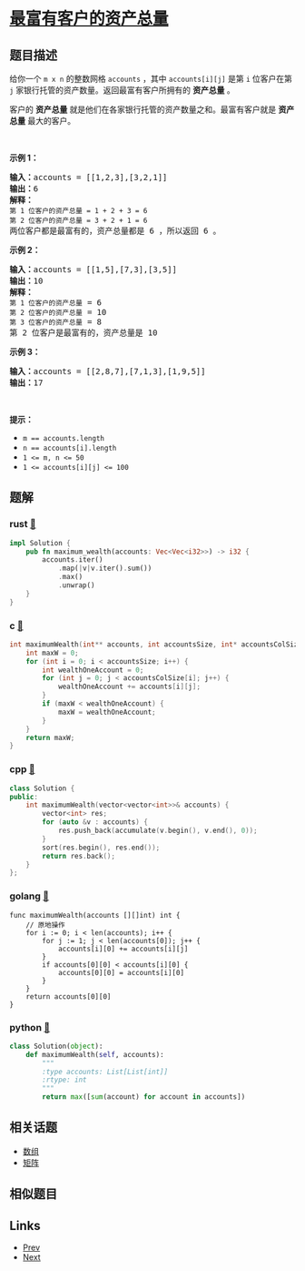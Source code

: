 
# [最富有客户的资产总量](https://leetcode-cn.com/problems/richest-customer-wealth)

## 题目描述

<p>给你一个 <code>m x n</code> 的整数网格 <code>accounts</code> ，其中 <code>accounts[i][j]</code> 是第 <code>i​​​​​<sup>​​​​​​</sup>​</code> 位客户在第 <code>j</code> 家银行托管的资产数量。返回最富有客户所拥有的 <strong>资产总量</strong> 。</p>

<p>客户的 <strong>资产总量</strong> 就是他们在各家银行托管的资产数量之和。最富有客户就是 <strong>资产总量</strong> 最大的客户。</p>

<p> </p>

<p><strong>示例 1：</strong></p>

<pre><strong>输入：</strong>accounts = [[1,2,3],[3,2,1]]
<strong>输出：</strong>6
<strong>解释：</strong>
<code>第 1 位客户的资产总量 = 1 + 2 + 3 = 6
第 2 位客户的资产总量 = 3 + 2 + 1 = 6
</code>两位客户都是最富有的，资产总量都是 6 ，所以返回 6 。
</pre>

<p><strong>示例 2：</strong></p>

<pre><strong>输入：</strong>accounts = [[1,5],[7,3],[3,5]]
<strong>输出：</strong>10
<strong>解释：</strong>
<code>第 1 位客户的资产总量</code> = 6
<code>第 2 位客户的资产总量</code> = 10 
<code>第 3 位客户的资产总量</code> = 8
第 2 位客户是最富有的，资产总量是 10</pre>

<p><strong>示例 3：</strong></p>

<pre><strong>输入：</strong>accounts = [[2,8,7],[7,1,3],[1,9,5]]
<strong>输出：</strong>17
</pre>

<p> </p>

<p><strong>提示：</strong></p>

<ul>
	<li><code>m == accounts.length</code></li>
	<li><code>n == accounts[i].length</code></li>
	<li><code>1 &lt;= m, n &lt;= 50</code></li>
	<li><code>1 &lt;= accounts[i][j] &lt;= 100</code></li>
</ul>


## 题解

### rust [🔗](richest-customer-wealth.rs) 
```rust
impl Solution {
    pub fn maximum_wealth(accounts: Vec<Vec<i32>>) -> i32 {
        accounts.iter()
            .map(|v|v.iter().sum())
            .max()
            .unwrap()
    }
}
```
### c [🔗](richest-customer-wealth.c) 
```c
int maximumWealth(int** accounts, int accountsSize, int* accountsColSize){
    int maxW = 0;
    for (int i = 0; i < accountsSize; i++) {
        int wealthOneAccount = 0;
        for (int j = 0; j < accountsColSize[i]; j++) {
            wealthOneAccount += accounts[i][j];
        }
        if (maxW < wealthOneAccount) {
            maxW = wealthOneAccount;
        } 
    }
    return maxW;
}
```
### cpp [🔗](richest-customer-wealth.cpp) 
```cpp
class Solution {
public:
    int maximumWealth(vector<vector<int>>& accounts) {
        vector<int> res;
        for (auto &v : accounts) {
            res.push_back(accumulate(v.begin(), v.end(), 0));
        }
        sort(res.begin(), res.end());
        return res.back();
    }
};
```
### golang [🔗](richest-customer-wealth.go) 
```golang
func maximumWealth(accounts [][]int) int {
    // 原地操作
    for i := 0; i < len(accounts); i++ {
        for j := 1; j < len(accounts[0]); j++ {
            accounts[i][0] += accounts[i][j]
        }
        if accounts[0][0] < accounts[i][0] {
            accounts[0][0] = accounts[i][0]
        }
    }
    return accounts[0][0]
}
```
### python [🔗](richest-customer-wealth.py) 
```python
class Solution(object):
    def maximumWealth(self, accounts):
        """
        :type accounts: List[List[int]]
        :rtype: int
        """
        return max([sum(account) for account in accounts])
```


## 相关话题

- [数组](../../tags/array.md) 
- [矩阵](../../tags/matrix.md) 


## 相似题目



## Links

- [Prev](../merge-in-between-linked-lists/README.md) 
- [Next](../delete-the-middle-node-of-a-linked-list/README.md) 

